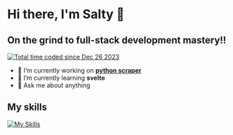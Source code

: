 # Hi there, I'm Salty 👋

<!--START_SECTION:waka--><!--END_SECTION:waka-->

## On the grind to full-stack development mastery‼️
<a href="https://wakatime.com/@018ca9cb-0101-442f-bcbd-f79d62ccb3e5"><img src="https://wakatime.com/badge/user/018ca9cb-0101-442f-bcbd-f79d62ccb3e5.svg" alt="Total time coded since Dec 26 2023" /></a>
- 🔭 I’m currently working on <a href="https://github.com/Salty876/python-anime-scraper.git"> **python scraper**</a>
- 🌱 I’m currently learning **svelte**
- 💬 Ask me about anything

## My skills
[![My Skills](https://skillicons.dev/icons?i=js,py,react,lua,nextjs,svelte)](https://skillicons.dev)

